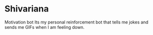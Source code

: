 # Shivariana
Motivation bot
Its my personal reinforcement bot that tells me jokes and sends me GIFs when I am feeling down. 
